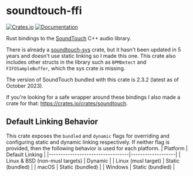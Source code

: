 # soundtouch-ffi

[![Crates.io](https://img.shields.io/crates/v/soundtouch-ffi.svg)](https://crates.io/crates/soundtouch-ffi)
[![Documentation](https://docs.rs/soundtouch-ffi/badge.svg)](https://docs.rs/soundtouch-ffi/)

Rust bindings to the [SoundTouch](https://codeberg.org/soundtouch/soundtouch) C++ audio library.

There is already a [soundtouch-sys](https://crates.io/crates/soundtouch-sys) crate, but it hasn't been updated in 5 years and doesn't use static linking so I made this one.
This crate also includes other structs in the library such as `BPMDetect` and `FIFOSampleBuffer`, which the sys crate is missing. 

The version of SoundTouch bundled with this crate is 2.3.2 (latest as of October 2023).

If you're looking for a safe wrapper around these bindings I also made a crate for that: https://crates.io/crates/soundtouch.

## Default Linking Behavior

This crate exposes the `bundled` and `dynamic` flags for overriding and configuring static and dynamic linking respectively. If neither flag is provided, then the following behavior is used for each platform.
| Platform                         | Default Linking   |
|----------------------------------|-------------------|
| Linux & BSD (non-musl targets)   | Dynamic           |
| Linux (musl target)              | Static (bundled)  |
| macOS                            | Static (bundled)  |
| Windows                          | Static (bundled)  |

